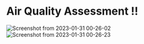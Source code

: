 # Air Quality Assessment !!
![Screenshot from 2023-01-31 00-26-02](https://user-images.githubusercontent.com/101023918/215576683-55c5797f-f146-4e20-b5f5-37c9fe7b8491.png)
![Screenshot from 2023-01-31 00-26-23](https://user-images.githubusercontent.com/101023918/215577154-30c451df-3d1a-4cd0-8275-ef2bc8dab963.png)
